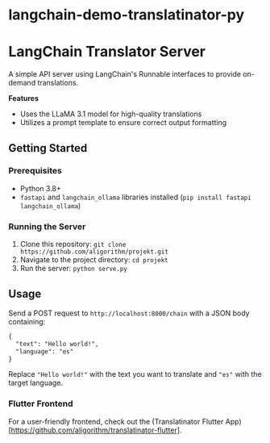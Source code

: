 # langchain-demo-translatinator-py

**LangChain Translator Server**
==========================

A simple API server using LangChain's Runnable interfaces to provide on-demand translations.

**Features**

* Uses the LLaMA 3.1 model for high-quality translations
* Utilizes a prompt template to ensure correct output formatting

**Getting Started**
-------------------

### Prerequisites

* Python 3.8+
* `fastapi` and `langchain_ollama` libraries installed (`pip install fastapi langchain_ollama`)

### Running the Server

1. Clone this repository: `git clone https://github.com/aligorithm/projekt.git`
2. Navigate to the project directory: `cd projekt`
3. Run the server: `python serve.py`

**Usage**
-----

Send a POST request to `http://localhost:8000/chain` with a JSON body containing:

```markdown
{
  "text": "Hello world!",
  "language": "es"
}
```

Replace `"Hello world!"` with the text you want to translate and `"es"` with the target language.

### Flutter Frontend
For a user-friendly frontend, check out the (Translatinator Flutter App)[https://github.com/aligorithm/translatinator-flutter].